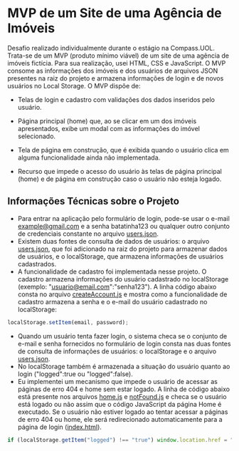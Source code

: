 # MVP de um Site de uma Agência de Imóveis
Desafio realizado individualmente durante o estágio na Compass.UOL. Trata-se de um MVP (produto mínimo viável) de um site de uma agência de imóveis fictícia. Para sua realização, usei HTML, CSS e JavaScript. O MVP consome as informações dos imóveis e dos usuários de arquivos JSON presentes na raiz do projeto e armazena informações de login e de novos usuários no Local Storage. O MVP dispõe de:

* Telas de login e cadastro com validações dos dados inseridos pelo usuário.

* Página principal (home) que, ao se clicar em um dos imóveis apresentados, exibe um modal com as informações do imóvel selecionado.

* Tela de página em construção, que é exibida quando o usuário clica em alguma funcionalidade ainda não implementada.

* Recurso que impede o acesso do usuário às telas de página principal (home) e de página em construção caso o usuário não esteja logado.


## Informações Técnicas sobre o Projeto
* Para entrar na aplicação pelo formulário de login, pode-se usar o e-mail example@gmail.com e a senha batatinha123 ou qualquer outro conjunto de credenciais constante no arquivo [users.json](./users.json).
* Existem duas fontes de consulta de dados de usuários: o arquivo [users.json](./users.json), que foi adicionado na raiz do projeto para armazenar dados de usuários, e o localStorage, que armazena informações de usuários cadastrados. 
* A funcionalidade de cadastro foi implementada nesse projeto. O cadastro armazena informações do usuário cadastrado no localStorage (exemplo: "usuario@email.com":"senha123"). A linha código abaixo consta no arquivo [createAccount.js](./scripts/createAccount.js) e mostra como a funcionalidade de cadastro armazena a senha e o e-mail do usuário cadastrado no localStorage:
```js
localStorage.setItem(email, password);
```
* Quando um usuário tenta fazer login, o sistema checa se o conjunto de e-mail e senha fornecidos no formulário de login consta nas duas fontes de consulta de informações de usuários: o localStorage e o arquivo [users.json](./users.json).
* No localStorage também é armazenada a situação do usuário quanto ao login ("logged":true ou "logged":false).
* Eu implementei um mecanismo que impede o usuário de acessar as páginas de erro 404 e home sem estar logado. A linha de código abaixo está presente nos arquivos [home.js](./scripts/home.js) e [notFound.js](./scripts/notFound.js) e checa se o usuário está logado ou não assim que o código JavaScript da página Home é executado. Se o usuário não estiver logado ao tentar acessar a páginas de erro 404 ou home, ele será redirecionado automaticamente para a página de login ([index.html](./index.html)).
```js
if (localStorage.getItem("logged") !== "true") window.location.href = "../index.html"
```
